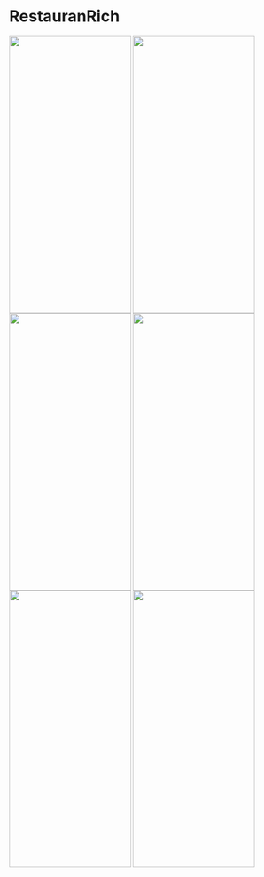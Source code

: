 # RestauranRich

<img src="https://user-images.githubusercontent.com/106794090/184522736-6da4fee3-c621-4368-b4d5-d0aa09ef61e4.jpg" align="left" width="220" height="500">
<img src="https://user-images.githubusercontent.com/106794090/184522749-2f59ee71-fa50-443c-bd78-87578d35d2b5.jpg" align="left" width="220" height="500">
<img src="https://user-images.githubusercontent.com/106794090/184522757-eb36a344-03ca-4411-971e-64225350256c.jpg" align="left" width="220" height="500">
<img src="https://user-images.githubusercontent.com/106794090/184522760-b98c691d-a97c-4f09-82f9-ea7c4b85633e.jpg" align="left" width="220" height="500">
<img src="https://user-images.githubusercontent.com/106794090/184522767-ff5d6cda-4dd5-48ec-8262-e5c90e570e60.jpg" align="left" width="220" height="500">
<img src="https://user-images.githubusercontent.com/106794090/184522771-9b53c386-aff8-421a-a334-5055244f720c.jpg" align="left" width="220" height="500">
